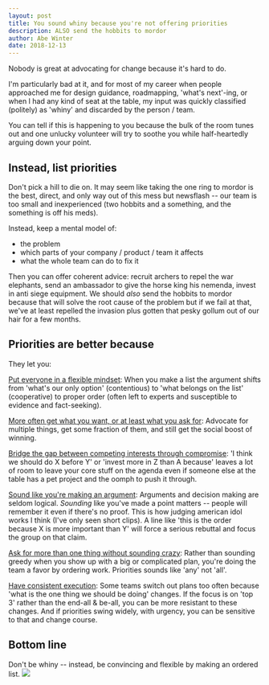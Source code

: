 ```yaml
---
layout: post
title: You sound whiny because you're not offering priorities
description: ALSO send the hobbits to mordor
author: Abe Winter
date: 2018-12-13
---
```


Nobody is great at advocating for change because it's hard to do.

I'm particularly bad at it, and for most of my career when people approached me for design guidance, roadmapping, 'what's next'-ing, or when I had any kind of seat at the table, my input was quickly classified (politely) as 'whiny' and discarded by the person / team.

You can tell if this is happening to you because the bulk of the room tunes out and one unlucky volunteer will try to soothe you while half-heartedly arguing down your point.

## Instead, list priorities

Don't pick a hill to die on. It may seem like taking the one ring to mordor is the best, direct, and only way out of this mess but newsflash -- our team is too small and inexperienced (two hobbits and a something, and the something is off his meds).

Instead, keep a mental model of:
* the problem
* which parts of your company / product / team it affects
* what the whole team can do to fix it

Then you can offer coherent advice: recruit archers to repel the war elephants, send an ambassador to give the horse king his nemenda, invest in anti siege equipment. We should *also* send the hobbits to mordor because that will solve the root cause of the problem but if we fail at that, we've at least repelled the invasion plus gotten that pesky gollum out of our hair for a few months.

## Priorities are better because

They let you:

<u>Put everyone in a flexible mindset</u>: When you make a list the argument shifts from 'what's our only option' (contentious) to 'what belongs on the list' (cooperative) to proper order (often left to experts and susceptible to evidence and fact-seeking).

<u>More often get what you want, or at least what you ask for</u>: Advocate for multiple things, get some fraction of them, and still get the social boost of winning.

<u>Bridge the gap between competing interests through compromise</u>: 'I think we should do X before Y' or 'invest more in Z than A because' leaves a lot of room to leave your core stuff on the agenda even if someone else at the table has a pet project and the oomph to push it through.

<u>Sound like you're making an argument</u>: Arguments and decision making are seldom logical. *Sounding* like you've made a point matters -- people will remember it even if there's no proof. This is how judging american idol works I think (I've only seen short clips). A line like 'this is the order because X is more important than Y' will force a serious rebuttal and focus the group on that claim.

<u>Ask for more than one thing without sounding crazy</u>: Rather than sounding greedy when you show up with a big or complicated plan, you're doing the team a favor by ordering work. Priorities sounds like 'any' not 'all'.

<u>Have consistent execution</u>: Some teams switch out plans too often because 'what is the one thing we should be doing' changes. If the focus is on 'top 3' rather than the end-all & be-all, you can be more resistant to these changes. And if priorities swing widely, with urgency, you can be sensitive to that and change course.

## Bottom line

Don't be whiny -- instead, be convincing and flexible by making an ordered list. <img src="https://anti.style/flatpixel/whining">

